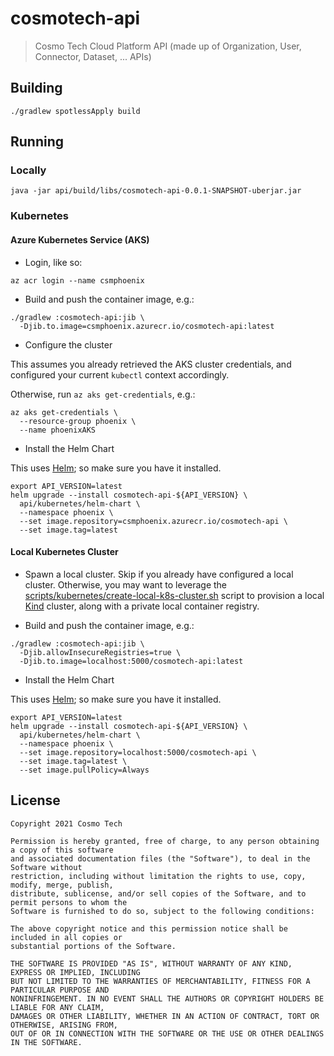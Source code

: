 # cosmotech-api

> Cosmo Tech Cloud Platform API (made up of Organization, User, Connector, Dataset, ... APIs)

## Building

```shell
./gradlew spotlessApply build
```

## Running

### Locally

```shell
java -jar api/build/libs/cosmotech-api-0.0.1-SNAPSHOT-uberjar.jar
```

### Kubernetes

#### Azure Kubernetes Service (AKS)

* Login, like so:

```shell
az acr login --name csmphoenix
```

* Build and push the container image, e.g.:

```shell
./gradlew :cosmotech-api:jib \
  -Djib.to.image=csmphoenix.azurecr.io/cosmotech-api:latest
```

* Configure the cluster

This assumes you already retrieved the AKS cluster credentials, and configured your
current `kubectl` context accordingly.

Otherwise, run `az aks get-credentials`, e.g.:

```shell
az aks get-credentials \
  --resource-group phoenix \
  --name phoenixAKS
```

* Install the Helm Chart

This uses [Helm](https://helm.sh/); so make sure you have it installed.

```shell
export API_VERSION=latest
helm upgrade --install cosmotech-api-${API_VERSION} \
  api/kubernetes/helm-chart \
  --namespace phoenix \
  --set image.repository=csmphoenix.azurecr.io/cosmotech-api \
  --set image.tag=latest
```

#### Local Kubernetes Cluster

* Spawn a local cluster. Skip if you already have configured a local cluster.
Otherwise, you may want to leverage the [scripts/kubernetes/create-local-k8s-cluster.sh](scripts/kubernetes/create-local-k8s-cluster.sh) script to 
provision a local [Kind](https://kind.sigs.k8s.io/) cluster, along with a private local container 
registry.
  
* Build and push the container image, e.g.:

```shell
./gradlew :cosmotech-api:jib \
  -Djib.allowInsecureRegistries=true \
  -Djib.to.image=localhost:5000/cosmotech-api:latest
```

* Install the Helm Chart

This uses [Helm](https://helm.sh/); so make sure you have it installed.

```shell
export API_VERSION=latest
helm upgrade --install cosmotech-api-${API_VERSION} \
  api/kubernetes/helm-chart \
  --namespace phoenix \
  --set image.repository=localhost:5000/cosmotech-api \
  --set image.tag=latest \
  --set image.pullPolicy=Always
```

## License

    Copyright 2021 Cosmo Tech
    
    Permission is hereby granted, free of charge, to any person obtaining a copy of this software 
    and associated documentation files (the "Software"), to deal in the Software without 
    restriction, including without limitation the rights to use, copy, modify, merge, publish, 
    distribute, sublicense, and/or sell copies of the Software, and to permit persons to whom the 
    Software is furnished to do so, subject to the following conditions:
    
    The above copyright notice and this permission notice shall be included in all copies or 
    substantial portions of the Software.
    
    THE SOFTWARE IS PROVIDED "AS IS", WITHOUT WARRANTY OF ANY KIND, EXPRESS OR IMPLIED, INCLUDING 
    BUT NOT LIMITED TO THE WARRANTIES OF MERCHANTABILITY, FITNESS FOR A PARTICULAR PURPOSE AND 
    NONINFRINGEMENT. IN NO EVENT SHALL THE AUTHORS OR COPYRIGHT HOLDERS BE LIABLE FOR ANY CLAIM, 
    DAMAGES OR OTHER LIABILITY, WHETHER IN AN ACTION OF CONTRACT, TORT OR OTHERWISE, ARISING FROM, 
    OUT OF OR IN CONNECTION WITH THE SOFTWARE OR THE USE OR OTHER DEALINGS IN THE SOFTWARE.
